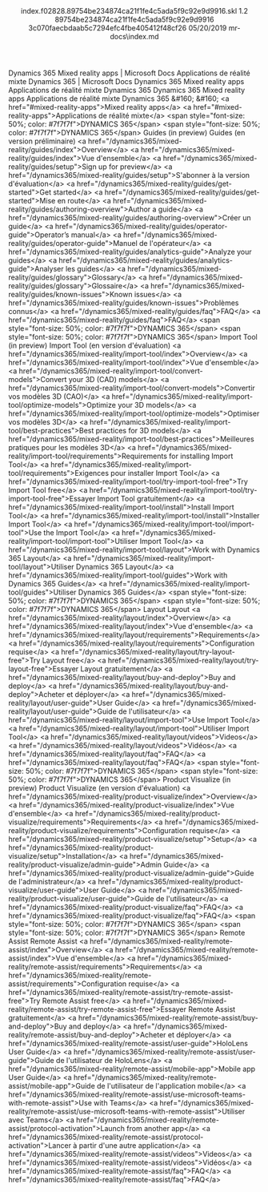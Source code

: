 <?xml version="1.0" encoding="UTF-8"?>
<xliff xmlns:logoport="urn:logoport:xliffeditor:xliff-extras:1.0" xmlns:tilt="urn:logoport:xliffeditor:tilt-non-translatables:1.0" xmlns:xsi="http://www.w3.org/2001/XMLSchema-instance" xmlns="urn:oasis:names:tc:xliff:document:1.2" xmlns:xliffext="urn:microsoft:content:schema:xliffextensions" version="1.2" xsi:schemaLocation="urn:oasis:names:tc:xliff:document:1.2 xliff-core-1.2-transitional.xsd">
  <file datatype="xml" source-language="en-US" original="index.md" target-language="fr-FR">
    <header>
      <tool tool-company="Microsoft" tool-version="1.0-7889195" tool-name="mdxliff" tool-id="mdxliff"/>
      <xliffext:skl_file_name>index.f02828.89754be234874ca21f1fe4c5ada5f9c92e9d9916.skl</xliffext:skl_file_name>
      <xliffext:version>1.2</xliffext:version>
      <xliffext:ms.openlocfilehash>89754be234874ca21f1fe4c5ada5f9c92e9d9916</xliffext:ms.openlocfilehash>
      <xliffext:ms.sourcegitcommit>3c070faecbdaab5c7294efc4fbe405412f48cf26</xliffext:ms.sourcegitcommit>
      <xliffext:ms.lasthandoff>05/20/2019</xliffext:ms.lasthandoff>
      <xliffext:ms.openlocfilepath>mr-docs\index.md</xliffext:ms.openlocfilepath>
    </header>
    <body>
      <group extype="content" id="content">
        <trans-unit xml:space="preserve" translate="yes" id="101" restype="x-metadata">
          <source>Dynamics 365 Mixed reality apps | Microsoft Docs</source>
        <target logoport:matchpercent="101" state="translated" state-qualifier="leveraged-tm">Applications de réalité mixte Dynamics 365 | Microsoft Docs</target></trans-unit>
        <trans-unit xml:space="preserve" translate="yes" id="102" restype="x-metadata">
          <source>Dynamics 365 Mixed reality apps</source>
        <target logoport:matchpercent="101" state="translated" state-qualifier="leveraged-tm">Applications de réalité mixte Dynamics 365</target></trans-unit>
        <trans-unit xml:space="preserve" translate="yes" id="103">
          <source>Dynamics 365 Mixed reality apps</source>
        <target logoport:matchpercent="101" state="translated" state-qualifier="leveraged-tm">Applications de réalité mixte Dynamics 365</target></trans-unit>
        <trans-unit xml:space="preserve" translate="yes" id="104">
          <source>&amp;#160;</source>
        <target logoport:matchpercent="101" state="translated" state-qualifier="leveraged-tm">&amp;#160;</target></trans-unit>
        <trans-unit xml:space="preserve" translate="yes" id="105">
          <source><bpt id="p1">
                &lt;a href="#mixed-reality-apps"&gt;</bpt>Mixed reality apps<ept id="p1">&lt;/a&gt;</ept><ph id="ph1">
                </ph></source>
        <target logoport:matchpercent="101" state="translated" state-qualifier="leveraged-tm"><bpt id="p1">
                &lt;a href="#mixed-reality-apps"&gt;</bpt>Applications de réalité mixte<ept id="p1">&lt;/a&gt;</ept><ph id="ph1">
                </ph></target></trans-unit>
        <trans-unit xml:space="preserve" translate="yes" id="106">
          <source><bpt id="p1">&lt;span style="font-size: 50%; color: #7f7f7f"&gt;</bpt>DYNAMICS 365<ept id="p1">&lt;/span&gt;</ept></source>
        <target logoport:matchpercent="101" state="translated" state-qualifier="leveraged-tm"><bpt id="p1">&lt;span style="font-size: 50%; color: #7f7f7f"&gt;</bpt>DYNAMICS 365<ept id="p1">&lt;/span&gt;</ept></target></trans-unit>
        <trans-unit xml:space="preserve" translate="yes" id="107">
          <source>Guides (in preview)</source>
        <target logoport:matchpercent="101" state="translated" state-qualifier="leveraged-tm">Guides (en version préliminaire)</target></trans-unit>
        <trans-unit xml:space="preserve" translate="yes" id="108">
          <source><bpt id="p1">&lt;a href="/dynamics365/mixed-reality/guides/index"&gt;</bpt>Overview<ept id="p1">&lt;/a&gt;</ept></source>
        <target logoport:matchpercent="101" state="translated" state-qualifier="leveraged-tm"><bpt id="p1">&lt;a href="/dynamics365/mixed-reality/guides/index"&gt;</bpt>Vue d'ensemble<ept id="p1">&lt;/a&gt;</ept></target></trans-unit>
        <trans-unit xml:space="preserve" translate="yes" id="109">
          <source><bpt id="p1">&lt;a href="/dynamics365/mixed-reality/guides/setup"&gt;</bpt>Sign up for preview<ept id="p1">&lt;/a&gt;</ept></source>
        <target logoport:matchpercent="101" state="translated" state-qualifier="leveraged-tm"><bpt id="p1">&lt;a href="/dynamics365/mixed-reality/guides/setup"&gt;</bpt>S'abonner à la version d'évaluation<ept id="p1">&lt;/a&gt;</ept></target></trans-unit>
        <trans-unit xml:space="preserve" translate="yes" id="110">
          <source><bpt id="p1">&lt;a href="/dynamics365/mixed-reality/guides/get-started"&gt;</bpt>Get started<ept id="p1">&lt;/a&gt;</ept></source>
        <target logoport:matchpercent="101" state="translated" state-qualifier="leveraged-tm"><bpt id="p1">&lt;a href="/dynamics365/mixed-reality/guides/get-started"&gt;</bpt>Mise en route<ept id="p1">&lt;/a&gt;</ept></target></trans-unit>
        <trans-unit xml:space="preserve" translate="yes" id="111">
          <source><bpt id="p1">&lt;a href="/dynamics365/mixed-reality/guides/authoring-overview"&gt;</bpt>Author a guide<ept id="p1">&lt;/a&gt;</ept></source>
        <target logoport:matchpercent="101" state="translated" state-qualifier="leveraged-tm"><bpt id="p1">&lt;a href="/dynamics365/mixed-reality/guides/authoring-overview"&gt;</bpt>Créer un guide<ept id="p1">&lt;/a&gt;</ept></target></trans-unit>
        <trans-unit xml:space="preserve" translate="yes" id="112">
          <source><bpt id="p1">&lt;a href="/dynamics365/mixed-reality/guides/operator-guide"&gt;</bpt>Operator’s manual<ept id="p1">&lt;/a&gt;</ept></source>
        <target logoport:matchpercent="101" state="translated" state-qualifier="leveraged-tm"><bpt id="p1">&lt;a href="/dynamics365/mixed-reality/guides/operator-guide"&gt;</bpt>Manuel de l'opérateur<ept id="p1">&lt;/a&gt;</ept></target></trans-unit>
        <trans-unit xml:space="preserve" translate="yes" id="113">
          <source><bpt id="p1">&lt;a href="/dynamics365/mixed-reality/guides/analytics-guide"&gt;</bpt>Analyze your guides<ept id="p1">&lt;/a&gt;</ept></source>
        <target logoport:matchpercent="101" state="translated" state-qualifier="leveraged-tm"><bpt id="p1">&lt;a href="/dynamics365/mixed-reality/guides/analytics-guide"&gt;</bpt>Analyser les guides<ept id="p1">&lt;/a&gt;</ept></target></trans-unit>
        <trans-unit xml:space="preserve" translate="yes" id="114">
          <source><bpt id="p1">&lt;a href="/dynamics365/mixed-reality/guides/glossary"&gt;</bpt>Glossary<ept id="p1">&lt;/a&gt;</ept></source>
        <target logoport:matchpercent="101" state="translated" state-qualifier="leveraged-tm"><bpt id="p1">&lt;a href="/dynamics365/mixed-reality/guides/glossary"&gt;</bpt>Glossaire<ept id="p1">&lt;/a&gt;</ept></target></trans-unit>
        <trans-unit xml:space="preserve" translate="yes" id="115">
          <source><bpt id="p1">&lt;a href="/dynamics365/mixed-reality/guides/known-issues"&gt;</bpt>Known issues<ept id="p1">&lt;/a&gt;</ept></source>
        <target logoport:matchpercent="101" state="translated" state-qualifier="leveraged-tm"><bpt id="p1">&lt;a href="/dynamics365/mixed-reality/guides/known-issues"&gt;</bpt>Problèmes connus<ept id="p1">&lt;/a&gt;</ept></target></trans-unit>
        <trans-unit xml:space="preserve" translate="yes" id="116">
          <source><bpt id="p1">&lt;a href="/dynamics365/mixed-reality/guides/faq"&gt;</bpt>FAQ<ept id="p1">&lt;/a&gt;</ept></source>
        <target logoport:matchpercent="101" state="translated" state-qualifier="leveraged-tm"><bpt id="p1">&lt;a href="/dynamics365/mixed-reality/guides/faq"&gt;</bpt>FAQ<ept id="p1">&lt;/a&gt;</ept></target></trans-unit>
        <trans-unit xml:space="preserve" translate="yes" id="117">
          <source><bpt id="p1">&lt;span style="font-size: 50%; color: #7f7f7f"&gt;</bpt>DYNAMICS 365<ept id="p1">&lt;/span&gt;</ept></source>
        <target logoport:matchpercent="101" state="translated" state-qualifier="leveraged-tm"><bpt id="p1">&lt;span style="font-size: 50%; color: #7f7f7f"&gt;</bpt>DYNAMICS 365<ept id="p1">&lt;/span&gt;</ept></target></trans-unit>
        <trans-unit xml:space="preserve" translate="yes" id="118">
          <source>Import Tool (in preview)</source>
        <target logoport:matchpercent="101" state="translated" state-qualifier="leveraged-tm">Import Tool (en version d'évaluation)</target></trans-unit>
        <trans-unit xml:space="preserve" translate="yes" id="119">
          <source><bpt id="p1">&lt;a href="/dynamics365/mixed-reality/import-tool/index"&gt;</bpt>Overview<ept id="p1">&lt;/a&gt;</ept></source>
        <target logoport:matchpercent="101" state="translated" state-qualifier="leveraged-tm"><bpt id="p1">&lt;a href="/dynamics365/mixed-reality/import-tool/index"&gt;</bpt>Vue d'ensemble<ept id="p1">&lt;/a&gt;</ept></target></trans-unit>
        <trans-unit xml:space="preserve" translate="yes" id="120">
          <source><bpt id="p1">&lt;a href="/dynamics365/mixed-reality/import-tool/convert-models"&gt;</bpt>Convert your 3D (CAD) models<ept id="p1">&lt;/a&gt;</ept></source>
        <target logoport:matchpercent="101" state="translated" state-qualifier="leveraged-tm"><bpt id="p1">&lt;a href="/dynamics365/mixed-reality/import-tool/convert-models"&gt;</bpt>Convertir vos modèles 3D (CAO)<ept id="p1">&lt;/a&gt;</ept></target></trans-unit>
        <trans-unit xml:space="preserve" translate="yes" id="121">
          <source><bpt id="p1">&lt;a href="/dynamics365/mixed-reality/import-tool/optimize-models"&gt;</bpt>Optimize your 3D models<ept id="p1">&lt;/a&gt;</ept></source>
        <target logoport:matchpercent="101" state="translated" state-qualifier="leveraged-tm"><bpt id="p1">&lt;a href="/dynamics365/mixed-reality/import-tool/optimize-models"&gt;</bpt>Optimiser vos modèles 3D<ept id="p1">&lt;/a&gt;</ept></target></trans-unit>
        <trans-unit xml:space="preserve" translate="yes" id="122">
          <source><bpt id="p1">&lt;a href="/dynamics365/mixed-reality/import-tool/best-practices"&gt;</bpt>Best practices for 3D models<ept id="p1">&lt;/a&gt;</ept></source>
        <target logoport:matchpercent="101" state="translated" state-qualifier="leveraged-tm"><bpt id="p1">&lt;a href="/dynamics365/mixed-reality/import-tool/best-practices"&gt;</bpt>Meilleures pratiques pour les modèles 3D<ept id="p1">&lt;/a&gt;</ept></target></trans-unit>
        <trans-unit xml:space="preserve" translate="yes" id="123">
          <source><bpt id="p1">&lt;a href="/dynamics365/mixed-reality/import-tool/requirements"&gt;</bpt>Requirements for installing Import Tool<ept id="p1">&lt;/a&gt;</ept></source>
        <target logoport:matchpercent="101" state="translated" state-qualifier="leveraged-tm"><bpt id="p1">&lt;a href="/dynamics365/mixed-reality/import-tool/requirements"&gt;</bpt>Exigences pour installer Import Tool<ept id="p1">&lt;/a&gt;</ept></target></trans-unit>
        <trans-unit xml:space="preserve" translate="yes" id="124">
          <source><bpt id="p1">&lt;a href="/dynamics365/mixed-reality/import-tool/try-import-tool-free"&gt;</bpt>Try Import Tool free<ept id="p1">&lt;/a&gt;</ept></source>
        <target logoport:matchpercent="101" state="translated" state-qualifier="leveraged-tm"><bpt id="p1">&lt;a href="/dynamics365/mixed-reality/import-tool/try-import-tool-free"&gt;</bpt>Essayer Import Tool gratuitement<ept id="p1">&lt;/a&gt;</ept></target></trans-unit>
        <trans-unit xml:space="preserve" translate="yes" id="125">
          <source><bpt id="p1">&lt;a href="/dynamics365/mixed-reality/import-tool/install"&gt;</bpt>Install Import Tool<ept id="p1">&lt;/a&gt;</ept></source>
        <target logoport:matchpercent="101" state="translated" state-qualifier="leveraged-tm"><bpt id="p1">&lt;a href="/dynamics365/mixed-reality/import-tool/install"&gt;</bpt>Installer Import Tool<ept id="p1">&lt;/a&gt;</ept></target></trans-unit>
        <trans-unit xml:space="preserve" translate="yes" id="126">
          <source><bpt id="p1">&lt;a href="/dynamics365/mixed-reality/import-tool/import-tool"&gt;</bpt>Use the Import Tool<ept id="p1">&lt;/a&gt;</ept></source>
        <target logoport:matchpercent="101" state="translated" state-qualifier="leveraged-tm"><bpt id="p1">&lt;a href="/dynamics365/mixed-reality/import-tool/import-tool"&gt;</bpt>Utiliser Import Tool<ept id="p1">&lt;/a&gt;</ept></target></trans-unit>
        <trans-unit xml:space="preserve" translate="yes" id="127">
          <source><bpt id="p1">&lt;a href="/dynamics365/mixed-reality/import-tool/layout"&gt;</bpt>Work with Dynamics 365 Layout<ept id="p1">&lt;/a&gt;</ept></source>
        <target logoport:matchpercent="101" state="translated" state-qualifier="leveraged-tm"><bpt id="p1">&lt;a href="/dynamics365/mixed-reality/import-tool/layout"&gt;</bpt>Utiliser Dynamics 365 Layout<ept id="p1">&lt;/a&gt;</ept></target></trans-unit>
        <trans-unit xml:space="preserve" translate="yes" id="128">
          <source><bpt id="p1">&lt;a href="/dynamics365/mixed-reality/import-tool/guides"&gt;</bpt>Work with Dynamics 365 Guides<ept id="p1">&lt;/a&gt;</ept></source>
        <target logoport:matchpercent="101" state="translated" state-qualifier="leveraged-tm"><bpt id="p1">&lt;a href="/dynamics365/mixed-reality/import-tool/guides"&gt;</bpt>Utiliser Dynamics 365 Guides<ept id="p1">&lt;/a&gt;</ept></target></trans-unit>
        <trans-unit xml:space="preserve" translate="yes" id="129">
          <source><bpt id="p1">&lt;span style="font-size: 50%; color: #7f7f7f"&gt;</bpt>DYNAMICS 365<ept id="p1">&lt;/span&gt;</ept></source>
        <target logoport:matchpercent="101" state="translated" state-qualifier="leveraged-tm"><bpt id="p1">&lt;span style="font-size: 50%; color: #7f7f7f"&gt;</bpt>DYNAMICS 365<ept id="p1">&lt;/span&gt;</ept></target></trans-unit>
        <trans-unit xml:space="preserve" translate="yes" id="130">
          <source>Layout</source>
        <target logoport:matchpercent="101" state="translated" state-qualifier="leveraged-tm">Layout</target></trans-unit>
        <trans-unit xml:space="preserve" translate="yes" id="131">
          <source><bpt id="p1">&lt;a href="/dynamics365/mixed-reality/layout/index"&gt;</bpt>Overview<ept id="p1">&lt;/a&gt;</ept></source>
        <target logoport:matchpercent="101" state="translated" state-qualifier="leveraged-tm"><bpt id="p1">&lt;a href="/dynamics365/mixed-reality/layout/index"&gt;</bpt>Vue d'ensemble<ept id="p1">&lt;/a&gt;</ept></target></trans-unit>
        <trans-unit xml:space="preserve" translate="yes" id="132">
          <source><bpt id="p1">&lt;a href="/dynamics365/mixed-reality/layout/requirements"&gt;</bpt>Requirements<ept id="p1">&lt;/a&gt;</ept></source>
        <target logoport:matchpercent="101" state="translated" state-qualifier="leveraged-tm"><bpt id="p1">&lt;a href="/dynamics365/mixed-reality/layout/requirements"&gt;</bpt>Configuration requise<ept id="p1">&lt;/a&gt;</ept></target></trans-unit>
        <trans-unit xml:space="preserve" translate="yes" id="133">
          <source><bpt id="p1">&lt;a href="/dynamics365/mixed-reality/layout/try-layout-free"&gt;</bpt>Try Layout free<ept id="p1">&lt;/a&gt;</ept></source>
        <target logoport:matchpercent="101" state="translated" state-qualifier="leveraged-tm"><bpt id="p1">&lt;a href="/dynamics365/mixed-reality/layout/try-layout-free"&gt;</bpt>Essayer Layout gratuitement<ept id="p1">&lt;/a&gt;</ept></target></trans-unit>
        <trans-unit xml:space="preserve" translate="yes" id="134">
          <source><bpt id="p1">&lt;a href="/dynamics365/mixed-reality/layout/buy-and-deploy"&gt;</bpt>Buy and deploy<ept id="p1">&lt;/a&gt;</ept></source>
        <target logoport:matchpercent="101" state="translated" state-qualifier="leveraged-tm"><bpt id="p1">&lt;a href="/dynamics365/mixed-reality/layout/buy-and-deploy"&gt;</bpt>Acheter et déployer<ept id="p1">&lt;/a&gt;</ept></target></trans-unit>
        <trans-unit xml:space="preserve" translate="yes" id="135">
          <source><bpt id="p1">&lt;a href="/dynamics365/mixed-reality/layout/user-guide"&gt;</bpt>User Guide<ept id="p1">&lt;/a&gt;</ept></source>
        <target logoport:matchpercent="101" state="translated" state-qualifier="leveraged-tm"><bpt id="p1">&lt;a href="/dynamics365/mixed-reality/layout/user-guide"&gt;</bpt>Guide de l'utilisateur<ept id="p1">&lt;/a&gt;</ept></target></trans-unit>
        <trans-unit xml:space="preserve" translate="yes" id="136">
          <source><bpt id="p1">&lt;a href="/dynamics365/mixed-reality/layout/import-tool"&gt;</bpt>Use Import Tool<ept id="p1">&lt;/a&gt;</ept></source>
        <target logoport:matchpercent="101" state="translated" state-qualifier="leveraged-tm"><bpt id="p1">&lt;a href="/dynamics365/mixed-reality/layout/import-tool"&gt;</bpt>Utiliser Import Tool<ept id="p1">&lt;/a&gt;</ept></target></trans-unit>
        <trans-unit xml:space="preserve" translate="yes" id="137">
          <source><bpt id="p1">&lt;a href="/dynamics365/mixed-reality/layout/videos"&gt;</bpt>Videos<ept id="p1">&lt;/a&gt;</ept></source>
        <target logoport:matchpercent="101" state="translated" state-qualifier="leveraged-tm"><bpt id="p1">&lt;a href="/dynamics365/mixed-reality/layout/videos"&gt;</bpt>Vidéos<ept id="p1">&lt;/a&gt;</ept></target></trans-unit>
        <trans-unit xml:space="preserve" translate="yes" id="138">
          <source><bpt id="p1">&lt;a href="/dynamics365/mixed-reality/layout/faq"&gt;</bpt>FAQ<ept id="p1">&lt;/a&gt;</ept></source>
        <target logoport:matchpercent="101" state="translated" state-qualifier="leveraged-tm"><bpt id="p1">&lt;a href="/dynamics365/mixed-reality/layout/faq"&gt;</bpt>FAQ<ept id="p1">&lt;/a&gt;</ept></target></trans-unit>
        <trans-unit xml:space="preserve" translate="yes" id="139">
          <source><bpt id="p1">&lt;span style="font-size: 50%; color: #7f7f7f"&gt;</bpt>DYNAMICS 365<ept id="p1">&lt;/span&gt;</ept></source>
        <target logoport:matchpercent="101" state="translated" state-qualifier="leveraged-tm"><bpt id="p1">&lt;span style="font-size: 50%; color: #7f7f7f"&gt;</bpt>DYNAMICS 365<ept id="p1">&lt;/span&gt;</ept></target></trans-unit>
        <trans-unit xml:space="preserve" translate="yes" id="140">
          <source>Product Visualize (in preview)</source>
        <target logoport:matchpercent="101" state="translated" state-qualifier="leveraged-tm">Product Visualize (en version d'évaluation)</target></trans-unit>
        <trans-unit xml:space="preserve" translate="yes" id="141">
          <source><bpt id="p1">&lt;a href="/dynamics365/mixed-reality/product-visualize/index"&gt;</bpt>Overview<ept id="p1">&lt;/a&gt;</ept></source>
        <target logoport:matchpercent="101" state="translated" state-qualifier="leveraged-tm"><bpt id="p1">&lt;a href="/dynamics365/mixed-reality/product-visualize/index"&gt;</bpt>Vue d'ensemble<ept id="p1">&lt;/a&gt;</ept></target></trans-unit>
        <trans-unit xml:space="preserve" translate="yes" id="142">
          <source><bpt id="p1">&lt;a href="/dynamics365/mixed-reality/product-visualize/requirements"&gt;</bpt>Requirements<ept id="p1">&lt;/a&gt;</ept></source>
        <target logoport:matchpercent="101" state="translated" state-qualifier="leveraged-tm"><bpt id="p1">&lt;a href="/dynamics365/mixed-reality/product-visualize/requirements"&gt;</bpt>Configuration requise<ept id="p1">&lt;/a&gt;</ept></target></trans-unit>
        <trans-unit xml:space="preserve" translate="yes" id="143">
          <source><bpt id="p1">&lt;a href="/dynamics365/mixed-reality/product-visualize/setup"&gt;</bpt>Setup<ept id="p1">&lt;/a&gt;</ept></source>
        <target logoport:matchpercent="101" state="translated" state-qualifier="leveraged-tm"><bpt id="p1">&lt;a href="/dynamics365/mixed-reality/product-visualize/setup"&gt;</bpt>Installation<ept id="p1">&lt;/a&gt;</ept></target></trans-unit>
        <trans-unit xml:space="preserve" translate="yes" id="144">
          <source><bpt id="p1">&lt;a href="/dynamics365/mixed-reality/product-visualize/admin-guide"&gt;</bpt>Admin Guide<ept id="p1">&lt;/a&gt;</ept></source>
        <target logoport:matchpercent="101" state="translated" state-qualifier="leveraged-tm"><bpt id="p1">&lt;a href="/dynamics365/mixed-reality/product-visualize/admin-guide"&gt;</bpt>Guide de l'administrateur<ept id="p1">&lt;/a&gt;</ept></target></trans-unit>
        <trans-unit xml:space="preserve" translate="yes" id="145">
          <source><bpt id="p1">&lt;a href="/dynamics365/mixed-reality/product-visualize/user-guide"&gt;</bpt>User Guide<ept id="p1">&lt;/a&gt;</ept></source>
        <target logoport:matchpercent="101" state="translated" state-qualifier="leveraged-tm"><bpt id="p1">&lt;a href="/dynamics365/mixed-reality/product-visualize/user-guide"&gt;</bpt>Guide de l'utilisateur<ept id="p1">&lt;/a&gt;</ept></target></trans-unit>
        <trans-unit xml:space="preserve" translate="yes" id="146">
          <source><bpt id="p1">&lt;a href="/dynamics365/mixed-reality/product-visualize/faq"&gt;</bpt>FAQ<ept id="p1">&lt;/a&gt;</ept></source>
        <target logoport:matchpercent="101" state="translated" state-qualifier="leveraged-tm"><bpt id="p1">&lt;a href="/dynamics365/mixed-reality/product-visualize/faq"&gt;</bpt>FAQ<ept id="p1">&lt;/a&gt;</ept></target></trans-unit>
        <trans-unit xml:space="preserve" translate="yes" id="147">
          <source><bpt id="p1">&lt;span style="font-size: 50%; color: #7f7f7f"&gt;</bpt>DYNAMICS 365<ept id="p1">&lt;/span&gt;</ept></source>
        <target logoport:matchpercent="101" state="translated" state-qualifier="leveraged-tm"><bpt id="p1">&lt;span style="font-size: 50%; color: #7f7f7f"&gt;</bpt>DYNAMICS 365<ept id="p1">&lt;/span&gt;</ept></target></trans-unit>
        <trans-unit xml:space="preserve" translate="yes" id="148">
          <source>Remote Assist</source>
        <target logoport:matchpercent="101" state="translated" state-qualifier="leveraged-tm">Remote Assist</target></trans-unit>
        <trans-unit xml:space="preserve" translate="yes" id="149">
          <source><bpt id="p1">&lt;a href="/dynamics365/mixed-reality/remote-assist/index"&gt;</bpt>Overview<ept id="p1">&lt;/a&gt;</ept></source>
        <target logoport:matchpercent="101" state="translated" state-qualifier="leveraged-tm"><bpt id="p1">&lt;a href="/dynamics365/mixed-reality/remote-assist/index"&gt;</bpt>Vue d'ensemble<ept id="p1">&lt;/a&gt;</ept></target></trans-unit>
        <trans-unit xml:space="preserve" translate="yes" id="150">
          <source><bpt id="p1">&lt;a href="/dynamics365/mixed-reality/remote-assist/requirements"&gt;</bpt>Requirements<ept id="p1">&lt;/a&gt;</ept></source>
        <target logoport:matchpercent="101" state="translated" state-qualifier="leveraged-tm"><bpt id="p1">&lt;a href="/dynamics365/mixed-reality/remote-assist/requirements"&gt;</bpt>Configuration requise<ept id="p1">&lt;/a&gt;</ept></target></trans-unit>
        <trans-unit xml:space="preserve" translate="yes" id="151">
          <source><bpt id="p1">&lt;a href="/dynamics365/mixed-reality/remote-assist/try-remote-assist-free"&gt;</bpt>Try Remote Assist free<ept id="p1">&lt;/a&gt;</ept></source>
        <target logoport:matchpercent="101" state="translated" state-qualifier="leveraged-tm"><bpt id="p1">&lt;a href="/dynamics365/mixed-reality/remote-assist/try-remote-assist-free"&gt;</bpt>Essayer Remote Assist gratuitement<ept id="p1">&lt;/a&gt;</ept></target></trans-unit>
        <trans-unit xml:space="preserve" translate="yes" id="152">
          <source><bpt id="p1">&lt;a href="/dynamics365/mixed-reality/remote-assist/buy-and-deploy"&gt;</bpt>Buy and deploy<ept id="p1">&lt;/a&gt;</ept></source>
        <target logoport:matchpercent="101" state="translated" state-qualifier="leveraged-tm"><bpt id="p1">&lt;a href="/dynamics365/mixed-reality/remote-assist/buy-and-deploy"&gt;</bpt>Acheter et déployer<ept id="p1">&lt;/a&gt;</ept></target></trans-unit>
        <trans-unit xml:space="preserve" translate="yes" id="153">
          <source><bpt id="p1">&lt;a href="/dynamics365/mixed-reality/remote-assist/user-guide"&gt;</bpt>HoloLens User Guide<ept id="p1">&lt;/a&gt;</ept></source>
        <target logoport:matchpercent="101" state="translated" state-qualifier="leveraged-tm"><bpt id="p1">&lt;a href="/dynamics365/mixed-reality/remote-assist/user-guide"&gt;</bpt>Guide de l'utilisateur de HoloLens<ept id="p1">&lt;/a&gt;</ept></target></trans-unit>
        <trans-unit xml:space="preserve" translate="yes" id="154">
          <source><bpt id="p1">&lt;a href="/dynamics365/mixed-reality/remote-assist/mobile-app"&gt;</bpt>Mobile app User Guide<ept id="p1">&lt;/a&gt;</ept></source>
        <target logoport:matchpercent="101" state="translated" state-qualifier="leveraged-tm"><bpt id="p1">&lt;a href="/dynamics365/mixed-reality/remote-assist/mobile-app"&gt;</bpt>Guide de l'utilisateur de l'application mobile<ept id="p1">&lt;/a&gt;</ept></target></trans-unit>
        <trans-unit xml:space="preserve" translate="yes" id="155">
          <source><bpt id="p1">&lt;a href="/dynamics365/mixed-reality/remote-assist/use-microsoft-teams-with-remote-assist"&gt;</bpt>Use with Teams<ept id="p1">&lt;/a&gt;</ept></source>
        <target logoport:matchpercent="101" state="translated" state-qualifier="leveraged-tm"><bpt id="p1">&lt;a href="/dynamics365/mixed-reality/remote-assist/use-microsoft-teams-with-remote-assist"&gt;</bpt>Utiliser avec Teams<ept id="p1">&lt;/a&gt;</ept></target></trans-unit>
        <trans-unit xml:space="preserve" translate="yes" id="156">
          <source><bpt id="p1">&lt;a href="/dynamics365/mixed-reality/remote-assist/protocol-activation"&gt;</bpt>Launch from another app<ept id="p1">&lt;/a&gt;</ept></source>
        <target logoport:matchpercent="101" state="translated" state-qualifier="leveraged-tm"><bpt id="p1">&lt;a href="/dynamics365/mixed-reality/remote-assist/protocol-activation"&gt;</bpt>Lancer à partir d'une autre application<ept id="p1">&lt;/a&gt;</ept></target></trans-unit>
        <trans-unit xml:space="preserve" translate="yes" id="157">
          <source><bpt id="p1">&lt;a href="/dynamics365/mixed-reality/remote-assist/videos"&gt;</bpt>Videos<ept id="p1">&lt;/a&gt;</ept></source>
        <target logoport:matchpercent="101" state="translated" state-qualifier="leveraged-tm"><bpt id="p1">&lt;a href="/dynamics365/mixed-reality/remote-assist/videos"&gt;</bpt>Vidéos<ept id="p1">&lt;/a&gt;</ept></target></trans-unit>
        <trans-unit xml:space="preserve" translate="yes" id="158">
          <source><bpt id="p1">&lt;a href="/dynamics365/mixed-reality/remote-assist/faq"&gt;</bpt>FAQ<ept id="p1">&lt;/a&gt;</ept></source>
        <target logoport:matchpercent="101" state="translated" state-qualifier="leveraged-tm"><bpt id="p1">&lt;a href="/dynamics365/mixed-reality/remote-assist/faq"&gt;</bpt>FAQ<ept id="p1">&lt;/a&gt;</ept></target></trans-unit>
      </group>
    </body>
  </file>
</xliff>